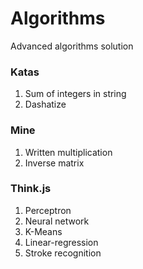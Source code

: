 # Algorithms
Advanced algorithms solution

### Katas
1. Sum of integers in string
2. Dashatize

### Mine
1. Written multiplication
2. Inverse matrix

### Think.js
1. Perceptron 
2. Neural network
3. K-Means
5. Linear-regression
4. Stroke recognition
